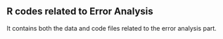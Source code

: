 ## R codes related to Error Analysis
It contains both the data and code files related to the error analysis part.

